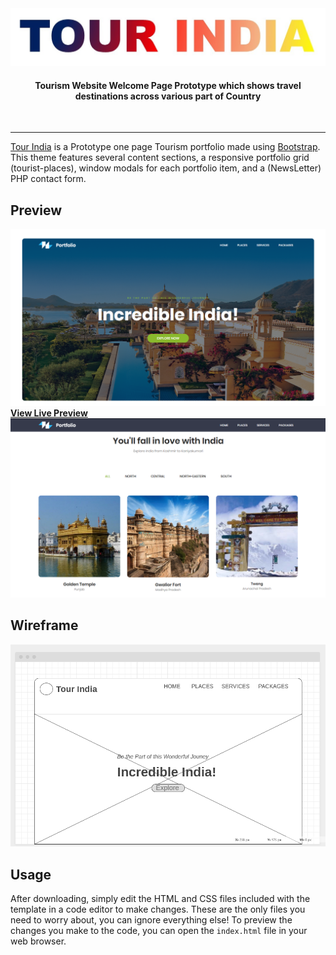 <div align="center">
	<a href="https://mrjatinchauhan.github.io/tourindia.github.io/"><img src="./pictures/tour-india.jpg"></a>
	<h4>Tourism Website Welcome Page Prototype which shows travel destinations across various part of Country</h4>
	<br>
	<hr>
</div>

[Tour India](https://mrjatinchauhan.github.io/tourindia.github.io/) is a Prototype one page Tourism portfolio made using [Bootstrap](http://getbootstrap.com/). This theme features several content sections, a responsive portfolio grid (tourist-places), window modals for each portfolio item, and a (NewsLetter) PHP contact form.

## Preview

[![Tour India Preview](./pictures/welcome-page.png)](https://mrjatinchauhan.github.io/tourindia.github.io/)
**[View Live Preview](https://mrjatinchauhan.github.io/tourindia.github.io/)**
[![Glimpse Preview](./pictures/parts-glimpse.png)](https://mrjatinchauhan.github.io/tourindia.github.io/)


## Wireframe
![Tour India Wireframe](./pictures/wireframe-pc.png)

## Usage
After downloading, simply edit the HTML and CSS files included with the template in a code editor to make changes. These are the only files you need to worry about, you can ignore everything else! To preview the changes you make to the code, you can open the `index.html` file in your web browser.
